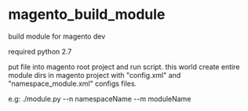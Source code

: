 magento_build_module
====================

build module for magento dev

required python 2.7

put file into magento root project and run script.
this world create entire module dirs in magento project with "config.xml" and "namespace_module.xml" configs files.

e.g: ./module.py --n namespaceName --m moduleName